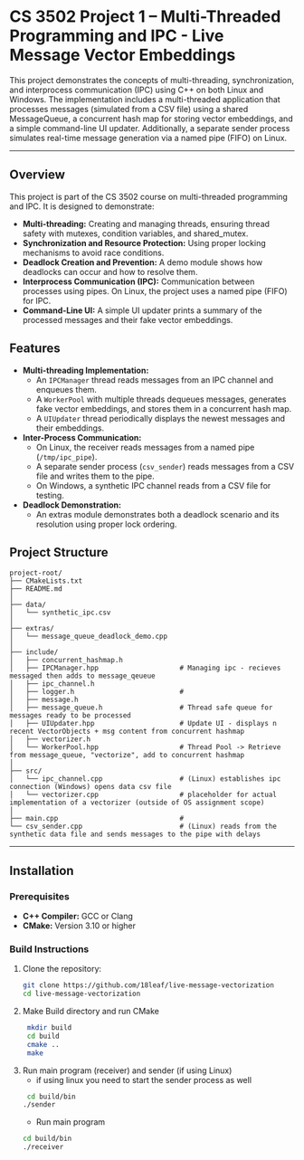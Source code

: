 # CS 3502 Project 1 – Multi-Threaded Programming and IPC - Live Message Vector Embeddings

This project demonstrates the concepts of multi-threading, synchronization, and interprocess communication (IPC) using C++ on both Linux and Windows. The implementation includes a multi-threaded application that processes messages (simulated from a CSV file) using a shared MessageQueue, a concurrent hash map for storing vector embeddings, and a simple command-line UI updater. Additionally, a separate sender process simulates real-time message generation via a named pipe (FIFO) on Linux.

---

## Overview

This project is part of the CS 3502 course on multi-threaded programming and IPC. It is designed to demonstrate:
- **Multi-threading:** Creating and managing threads, ensuring thread safety with mutexes, condition variables, and shared_mutex.
- **Synchronization and Resource Protection:** Using proper locking mechanisms to avoid race conditions.
- **Deadlock Creation and Prevention:** A demo module shows how deadlocks can occur and how to resolve them.
- **Interprocess Communication (IPC):** Communication between processes using pipes. On Linux, the project uses a named pipe (FIFO) for IPC.
- **Command-Line UI:** A simple UI updater prints a summary of the processed messages and their fake vector embeddings.

## Features

- **Multi-threading Implementation:**
    - An `IPCManager` thread reads messages from an IPC channel and enqueues them.
    - A `WorkerPool` with multiple threads dequeues messages, generates fake vector embeddings, and stores them in a concurrent hash map.
    - A `UIUpdater` thread periodically displays the newest messages and their embeddings.
- **Inter-Process Communication:**
    - On Linux, the receiver reads messages from a named pipe (`/tmp/ipc_pipe`).
    - A separate sender process (`csv_sender`) reads messages from a CSV file and writes them to the pipe.
    - On Windows, a synthetic IPC channel reads from a CSV file for testing.
- **Deadlock Demonstration:**
    - An extras module demonstrates both a deadlock scenario and its resolution using proper lock ordering.

## Project Structure

    project-root/ 
    ├── CMakeLists.txt 
    ├── README.md
    │
    ├── data/
    │   └── synthetic_ipc.csv
    │
    ├── extras/ 
    │   └── message_queue_deadlock_demo.cpp
    │
    ├── include/ 
    │   ├── concurrent_hashmap.h
    │   ├── IPCManager.hpp                    # Managing ipc - recieves messaged then adds to message_qeueue
    │   ├── ipc_channel.h
    │   ├── logger.h                          # 
    │   ├── message.h
    │   ├── message_queue.h                   # Thread safe queue for messages ready to be processed
    │   ├── UIUpdater.hpp                     # Update UI - displays n recent VectorObjects + msg content from concurrent hashmap
    │   ├── vectorizer.h
    │   └── WorkerPool.hpp                    # Thread Pool -> Retrieve from message_queue, "vectorize", add to concurrent hashmap
    │
    ├── src/ 
    │   └── ipc_channel.cpp                   # (Linux) establishes ipc connection (Windows) opens data csv file
    │   └── vectorizer.cpp                    # placeholder for actual implementation of a vectorizer (outside of OS assignment scope)
    │
    ├── main.cpp                              # 
    └── csv_sender.cpp                        # (Linux) reads from the synthetic data file and sends messages to the pipe with delays

___
## Installation

### Prerequisites

- **C++ Compiler:** GCC or Clang
- **CMake:** Version 3.10 or higher

### Build Instructions

1. Clone the repository:
   ```bash
   git clone https://github.com/18leaf/live-message-vectorization
   cd live-message-vectorization

2. Make Build directory and run CMake
   ```bash
    mkdir build
    cd build
    cmake ..
    make
3. Run main program (receiver) and sender (if using Linux)
   - if using linux you need to start the sender process as well
   ```bash
    cd build/bin
   ./sender 
   ```
   - Run main program
   ```bash
   cd build/bin
   ./receiver
   ```